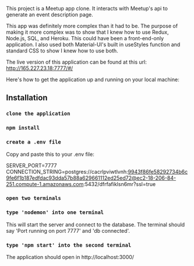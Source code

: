 This project is a Meetup app clone. It interacts with Meetup's api to generate an event description page.

This app was definitely more complex than it had to be. The purpose of making it more complex was to show that I knew how to use Redux, Node.js, SQL, and Heroku. This could have been a front-end-only application. I also used both Material-UI's built in useStyles function and standard CSS to show I knew how to use both.

The live version of this application can be found at this url: http://165.227.23.18:7777/#/

Here's how to get the application up and running on your local machine:

## Installation

### `clone the application`

### `npm install`

### `create a .env file`

Copy and paste this to your .env file:

SERVER_PORT=7777 <br />
CONNECTION_STRING=postgres://cacrlpviwtlvnh:9943f86fe58292734b6c9fe6f1b187edfdac93dda57b88a629661112ed25ed72@ec2-18-206-84-251.compute-1.amazonaws.com:5432/dfrfafiklsn6mr?ssl=true 

### `open two terminals`

### `type 'nodemon' into one terminal`

This will start the server and connect to the database. The terminal should say 'Port running on port 7777' and 'db connected'.

### `type 'npm start' into the second terminal`

The application should open in http://localhost:3000/
